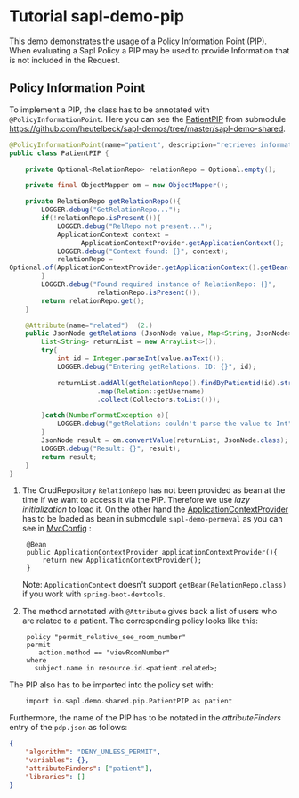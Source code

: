 # Tutorial  sapl-demo-pip

This demo demonstrates the usage of a Policy Information Point (PIP).  When evaluating a Sapl Policy a PIP may be used to provide  Information that is not included in the Request.

## Policy Information Point

To implement a PIP, the class has to be annotated with `@PolicyInformationPoint`.
Here you can see the [PatientPIP](https://github.com/heutelbeck/sapl-demos/blob/master/sapl-demo-shared/src/main/java/io/sapl/demo/shared/pip/PatientPIP.java) from submodule <https://github.com/heutelbeck/sapl-demos/tree/master/sapl-demo-shared>.


```java
@PolicyInformationPoint(name="patient", description="retrieves information about patients")
public class PatientPIP {

	private Optional<RelationRepo> relationRepo = Optional.empty();

	private final ObjectMapper om = new ObjectMapper();

	private RelationRepo getRelationRepo(){
		LOGGER.debug("GetRelationRepo...");
		if(!relationRepo.isPresent()){
			LOGGER.debug("RelRepo not present...");
			ApplicationContext context =
			      ApplicationContextProvider.getApplicationContext();
			LOGGER.debug("Context found: {}", context);
			relationRepo = 
Optional.of(ApplicationContextProvider.getApplicationContext().getBean(RelationRepo.class)); (1.)
		}
		LOGGER.debug("Found required instance of RelationRepo: {}",
		              relationRepo.isPresent());
		return relationRepo.get();
	}

	@Attribute(name="related")  (2.)
	public JsonNode getRelations (JsonNode value, Map<String, JsonNode> variables) {
		List<String> returnList = new ArrayList<>();
		try{
			int id = Integer.parseInt(value.asText());
			LOGGER.debug("Entering getRelations. ID: {}", id);

			returnList.addAll(getRelationRepo().findByPatientid(id).stream()
                      .map(Relation::getUsername)
                      .collect(Collectors.toList()));

		}catch(NumberFormatException e){
			LOGGER.debug("getRelations couldn't parse the value to Int", e);
		}
		JsonNode result = om.convertValue(returnList, JsonNode.class);
		LOGGER.debug("Result: {}", result);
		return result;
	}
}

```

1. The CrudRepository `RelationRepo` has not  been provided as bean at the time if  we want to access it via the PIP.
    Therefore we use _lazy initialization_ to load it.
    On the other  hand the [ApplicationContextProvider](https://github.com/heutelbeck/sapl-demos/blob/master/sapl-demo-shared/src/main/java/io/sapl/demo/shared/pip/ApplicationContextProvider.java)
    has to be loaded as  bean in submodule `sapl-demo-permeval`
    as you can see in [MvcConfig](https://github.com/heutelbeck/sapl-demos/blob/master/sapl-demo-pip/src/main/java/io/sapl/demo/pip/config/MvcConfig.java) :

        @Bean
        public ApplicationContextProvider applicationContextProvider(){
            return new ApplicationContextProvider();
        }
 
     Note: `ApplicationContext` doesn't support `getBean(RelationRepo.class)` if you work with `spring-boot-devtools`.

2. The method annotated with `@Attribute` gives back a list of users who are related to a patient. The corresponding policy looks like this:

        policy "permit_relative_see_room_number"
        permit
           action.method == "viewRoomNumber"
        where
          subject.name in resource.id.<patient.related>;





The PIP also has to be imported into the policy set with:

```
    import io.sapl.demo.shared.pip.PatientPIP as patient

```



Furthermore, the name of the PIP has to be notated in the _attributeFinders_ entry of the `pdp.json` as follows:

```json
{
    "algorithm": "DENY_UNLESS_PERMIT",
    "variables": {},
    "attributeFinders": ["patient"],
    "libraries": []
}
```